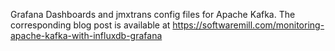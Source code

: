 Grafana Dashboards and jmxtrans config files for Apache Kafka.
The corresponding blog post is available at https://softwaremill.com/monitoring-apache-kafka-with-influxdb-grafana

